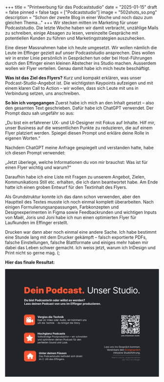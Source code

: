 +++
title = "Printwerbung für das Podcaststudio"
date = "2025-01-15"
draft = false
pinned = false
tags = ["Podcaststudio"]
image = "502shots_so.png"
description = "Schon der zweite Blog in einer Woche und noch dazu zum gleichen Thema..."
+++
Wir stecken mitten im Marketing für unser Podcaststudio. Die letzte Woche haben wir damit verbracht, unzählige Mails zu schreiben, einige Absagen zu lesen, vereinzelte Gespräche mit potentiellen Kunden zu führen und Marketingstrategien auszuhecken.

Eine dieser Massnahmen habe ich heute umgesetzt. Wir wollen nämlich die Leute im Effinger gezielt auf unser Podcaststudio ansprechen. Dies wollen wir in erster Linie persönlich in Gesprächen tun oder bei Host-Führungen durch den Effinger einen kleinen Abstecher ins Studio machen. Ausserdem wollen wir Flyer verteilen. Genau damit habe ich mich heute beschäftigt.

**Was ist das Ziel des Flyers?**
Kurz und kompakt erklären, was unser Podcast-Studio-Angebot ist. Die wichtigsten Keypoints aufzeigen und mit einem klaren Call to Action – wir wollen, dass sich Leute mit uns in Verbindung setzen, uns anschreiben.

**So bin ich vorgegangen**
Zuerst habe ich mich an den Inhalt gesetzt – also den gesamten Text geschrieben. Dafür habe ich ChatGPT verwendet. Der Prompt dazu sah ungefähr so aus:

„Du bist ein erfahrener UX- und UI-Designer mit Fokus auf Inhalte. Hilf mir, unser Business auf die wesentlichen Punkte zu reduzieren, die auf einem Flyer platziert werden. Spiegel diesen Prompt und erkläre deine Rolle in eigenen Worten.“

Nachdem ChatGPT meine Anfrage gespiegelt und verstanden hatte, habe ich diesen Prompt verwendet:

„Jetzt überlege, welche Informationen du von mir brauchst: Was ist für einen Flyer wichtig und warum?“

Daraufhin habe ich eine Liste mit Fragen zu unserem Angebot, Zielen, Kommunikations Still etc. erhalten, die ich dann beantwortet habe. Am Ende hatte ich einen groben Entwurf für den Textinhalt des Flyers.

Als Grundstruktur konnte ich das dann schon verwenden, aber den Hauptteil des Textes musste ich noch einmal komplett überarbeiten. Nach einigen Formulierungsanpassungen, Farbkonzepten und Designexperimenten in Figma sowie Feedbackrunden und wichtigen Inputs von Maël, Joris und Joni habe ich nun einen optimierten Flyer für Laufkunden im Effinger erstellt. 

Drucken war dann aber noch einmal eine andere Sache. Ich habe bestimmt eine Stunde lang mit dem Drucker gekämpft – falsch exportierte PDFs, falsche Einstellungen, falsche Blattformate und einiges mehr haben mir dabei das Leben schwer gemacht. Ich weiss jetzt, warum ich InDesign und Print nicht so gerne mag. (;

**Hier das finale Resultat:**

![](blog-bild-1.png)